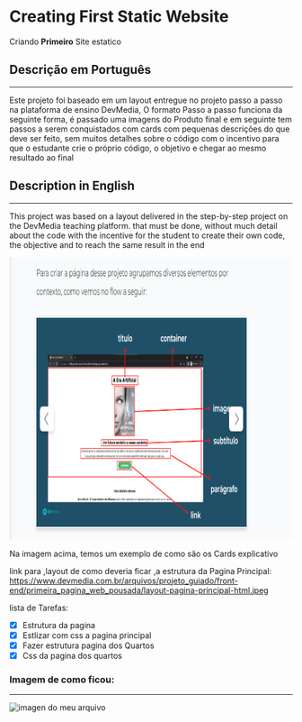 # Creating First Static Website
 Criando **Primeiro** Site estatico
 <meta name="viewport" content="width=device-width, initial-scale=1.0">

## Descrição em Português

_________________________
  Este projeto foi baseado em um layout entregue no projeto passo a passo na plataforma de ensino DevMedia, O formato Passo a passo  funciona da seguinte forma, é passado uma imagens do Produto final e em seguinte tem passos a serem conquistados com cards com pequenas descrições do que deve ser feito, sem muitos detalhes sobre o código com o incentivo para que o estudante crie o próprio código, o objetivo e chegar ao mesmo resultado ao final

  ## Description in English

  _________________________
This project was based on a layout delivered in the step-by-step project on the DevMedia teaching platform. that must be done, without much detail about the code with the incentive for the student to create their own code, the objective and to reach the same result in the end

<img src="assets/2022-07-03.png" height="500px" width="700px" alt="DevMedia exercício" title="exercício">

 Na imagem acima, temos um exemplo de como são os Cards explicativo


link para ,layout de como deveria ficar ,a estrutura da Pagina Principal:
<https://www.devmedia.com.br/arquivos/projeto_guiado/front-end/primeira_pagina_web_pousada/layout-pagina-principal-html.jpeg>

 lista de Tarefas:

- [x] Estrutura da pagina 
- [X] Estlizar com css a pagina principal
- [X] Fazer estrutura pagina dos Quartos
- [X] Css da pagina dos quartos
  
### Imagem de como ficou:

_________________________
<img src="assets/My%20first%20website.gif" alt="imagen do meu arquivo " title="Meu primeiro site" heigth="700px" width="800px">

